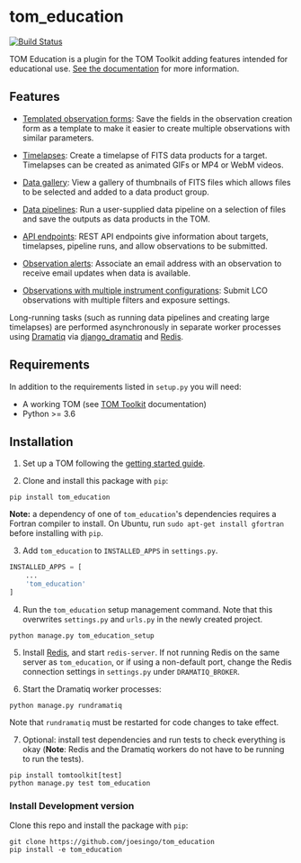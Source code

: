 # tom_education

 [![Build Status](https://travis-ci.org/joesingo/tom_education.svg?branch=master)](https://travis-ci.org/joesingo/tom_education)

TOM Education is a plugin for the TOM Toolkit adding features intended for
educational use. [See the
documentation](https://tom-education.readthedocs.io/en/latest/) for more
information.

## Features

* [Templated observation
  forms](https://tom-education.readthedocs.io/en/latest/templated_observation_forms.html):
  Save the fields in the observation creation form as a template to make it
  easier to create multiple observations with similar parameters.

* [Timelapses](https://tom-education.readthedocs.io/en/latest/timelapses.html):
  Create a timelapse of FITS data products for a target. Timelapses can be
  created as animated GIFs or MP4 or WebM videos.

* [Data gallery](https://tom-education.readthedocs.io/en/latest/gallery.html):
  View a gallery of thumbnails of FITS files which allows files to be selected
  and added to a data product group.

* [Data pipelines](https://tom-education.readthedocs.io/en/latest/pipelines.html):
  Run a user-supplied data pipeline on a selection of files and save the
  outputs as data products in the TOM.

* [API endpoints](https://tom-education.readthedocs.io/en/latest/apis.html):
  REST API endpoints give information about targets, timelapses, pipeline runs,
  and allow observations to be submitted.

* [Observation alerts](https://tom-education.readthedocs.io/en/latest/observation_alerts.html):
   Associate an email address with an observation to receive email updates when
   data is available.

* [Observations with multiple instrument configurations](https://tom-education.readthedocs.io/en/latest/multiple_instrument_configs.html):
  Submit LCO observations with multiple filters and exposure settings.

Long-running tasks (such as running data pipelines and creating large
timelapses) are performed asynchronously in separate worker processes using
[Dramatiq](https://dramatiq.io/) via
[django_dramatiq](https://github.com/Bogdanp/django_dramatiq) and
[Redis](https://redis.io).

## Requirements

In addition to the requirements listed in `setup.py` you will need:

- A working TOM (see [TOM Toolkit](https://tomtoolkit.github.io/) documentation)
- Python >= 3.6

## Installation

1. Set up a TOM following the [getting started guide](https://tomtoolkit.github.io/docs/getting_started).

2. Clone and install this package with `pip`:

```
pip install tom_education
```

**Note:** a dependency of one of `tom_education`'s dependencies requires a
Fortran compiler to install. On Ubuntu, run `sudo apt-get install gfortran`
before installing with `pip`.

3. Add `tom_education` to `INSTALLED_APPS` in `settings.py`.

```python
INSTALLED_APPS = [
    ...
    'tom_education'
]
```

4. Run the `tom_education` setup management command. Note that this overwrites
   `settings.py` and `urls.py` in the newly created project.

```
python manage.py tom_education_setup
```

5. Install [Redis](https://redis.io), and start `redis-server`. If not running
  Redis on the same server as `tom_education`, or if using a non-default port,
  change the Redis connection settings in `settings.py` under
  `DRAMATIQ_BROKER`.

6. Start the Dramatiq worker processes:

```
python manage.py rundramatiq
```

Note that `rundramatiq` must be restarted for code changes to take effect.

7. Optional: install test dependencies and run tests to check everything is
okay (**Note**: Redis and the Dramatiq workers do not have to be running to run
the tests).

```
pip install tomtoolkit[test]
python manage.py test tom_education
```

### Install Development version

Clone this repo and install the package with `pip`:

```
git clone https://github.com/joesingo/tom_education
pip install -e tom_education
```
